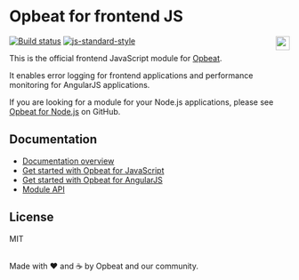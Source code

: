 # Opbeat for frontend JS

[![Build status](https://travis-ci.org/opbeat/opbeat-js.svg?branch=master)](https://travis-ci.org/opbeat/opbeat-js)
[![js-standard-style](https://img.shields.io/badge/code%20style-standard-brightgreen.svg?style=flat)](https://github.com/feross/standard)
<a href="https://opbeat.com" title="Opbeat"><img src="http://opbeat-brand-assets.s3-website-us-east-1.amazonaws.com/svg/logo/logo.svg" align="right" height="25px"></a>

This is the official frontend JavaScript module for [Opbeat](https://opbeat.com). 

It enables error logging for frontend applications and performance monitoring for AngularJS applications.

If you are looking for a module for your Node.js applications, please see [Opbeat for Node.js](https://github.com/opbeat/opbeat-node) on GitHub.

## Documentation

- [Documentation overview](https://opbeat.com/docs/topics/javascript/)
- [Get started with Opbeat for JavaScript](https://opbeat.com/docs/articles/get-started-with-javascript/) 
- [Get started with Opbeat for AngularJS](https://opbeat.com/docs/articles/get-started-with-angularjs/)
- [Module API](https://opbeat.com/docs/articles/opbeat-for-javascript-api/)


## License
MIT

<br>Made with ♥️ and ☕️ by Opbeat and our community.